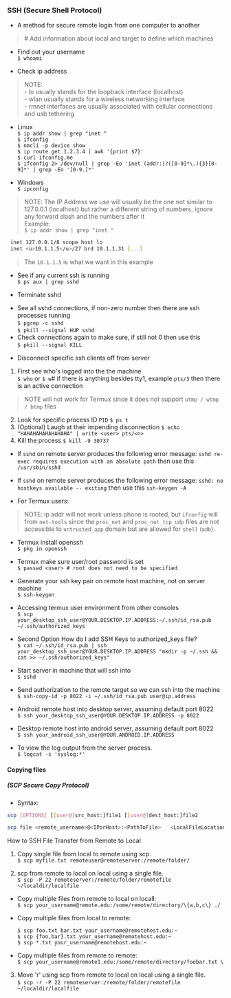 ### SSH (Secure Shell Protocol)  
- A method for secure remote login from one computer to another
> \# Add information about local and target to define which machines

* Find out your username  
`$ whoami`  

* Check ip address  
> NOTE:  
    - lo usually stands for the loopback interface (localhost)  
    - wlan usually stands for a wireless networking interface  
    - rmnet interfaces are usually associated with cellular connections and usb tethering  
  * Linux  
`$ ip addr show | grep "inet "`  
`$ ifconfig`  
`$ nmcli -p device show`  
`$ ip route get 1.2.3.4 | awk '{print $7}'`  
`$ curl ifconfig.me`  
`$ ifconfig 2> /dev/null | grep -Eo 'inet (addr:)?([0-9]*\.){3}[0-9]*' | grep -Eo '[0-9.]*'`


  * Windows  
`$ ipconfig`  
> NOTE: The IP Address we use will usually be the one not similar to 127.0.0.1 (localhost) but rather a different string of numbers, ignore any forward slash and the numbers after it  
> Example:  
> `$ ip addr show | grep "inet "`
```bash
 inet 127.0.0.1/8 scope host lo  
 inet <u>10.1.1.5</u>/27 brd 10.1.1.31 [...]  
```
> The `10.1.1.5` is what we want in this example  

* See if any current ssh is running  
`$ ps aux | grep sshd`  

* Terminate sshd
- See all sshd connections, if non-zero number then there are ssh processes running  
`$ pgrep -c sshd`  
`$ pkill --signal HUP sshd`  
- Check connections again to make sure, if still not 0 then use this  
`$ pkill --signal KILL`  

* Disconnect specific ssh clients off from server  
1. First see who's logged into the the machine  
`$ who` or `$ w`# if there is anything besides tty1, example `pts/3` then there is an active connection 
> NOTE will not work for Termux since it does not support `utmp / wtmp / btmp` files
2. Look for specific process ID `PID`
`$ ps t`  
3. (Optional) Laugh at their impending disconnection
`$ echo "HAHAHAHAHAHAHAHA" | write <user> pts/<n>`
4. Kill the process
`$ kill -9 30737`  



* If `sshd` on remote server produces the following error message: `sshd re-exec requires execution with an absolute path` then use this `/usr/sbin/sshd`  
* If `sshd` on remote server produces the following error message: `sshd: no hostkeys available -- exiting` then use this `ssh-keygen -A`

* For Termux users:
> NOTE: ip addr will not work unless phone is rooted, but `ifconfig` will from `net-tools` since the `proc_net` and `proc_net_tcp_udp` files are not accessible to `untrusted_app` domain but are allowed for `shell` (`adb`).
* Termux install openssh  
`$ pkg in openssh`  

* Termux make sure user/root password is set  
`$ passwd <user> # root does not need to be specified`  

* Generate your ssh key pair on remote host machine, not on server machine  
`$ ssh-keygen`  

* Accessing termux user environment from other consoles  
`$ scp your_desktop_ssh_user@YOUR.DESKTOP.IP.ADDRESS:~/.ssh/id_rsa.pub ~/.ssh/authorized_keys`  

* Second Option How do I add SSH Keys to authorized_keys file?  
`$ cat ~/.ssh/id_rsa.pub | ssh your_desktop_ssh_user@YOUR.DESKTOP.IP.ADDRESS "mkdir -p ~/.ssh && cat >> ~/.ssh/authorized_keys"`  

* Start server in machine that will ssh into  
`$ sshd`  

* Send authorization to the remote target so we can ssh into the machine 
`$ ssh-copy-id -p 8022 -i ~/.ssh/id_rsa.pub user@ip.address`

* Android remote host into desktop server, assuming default port 8022  
`$ ssh your_desktop_ssh_user@YOUR.DESKTOP.IP.ADDRESS -p 8022`  

* Desktop remote host into android server, assuming default port 8022  
`$ ssh your_android_ssh_user@YOUR.ANDROID.IP.ADDRESS`  

* To view the log output from the server process.  
`$ logcat -s 'syslog:*'`  


#### Copying files  
##### (SCP Secure Copy Protocol)  
- Syntax:  
```bash
scp [OPTIONS] [[user@]src_host:]file1 [[user@]dest_host:]file2
```
```bash
scp file <remote_username>@<IPorHost>:<PathToFile>   <LocalFileLocation>
```

How to SSH File Transfer from Remote to Local
1. Copy single file from local to remote using scp.  
`$ scp myfile.txt remoteuser@remoteserver:/remote/folder/`  

2. scp from remote to local on local using a single file.  
`$ scp -P 22 remoteserver:/remote/folder/remotefile ~/localdir/localfile`  

* Copy multiple files from remote to local on locall:  
`$ scp your_username@remote.edu:/some/remote/directory/\{a,b,c\} ./`  

* Copy multiple files from local to remote:  

  `$ scp foo.txt bar.txt your_username@remotehost.edu:~`  
  `$ scp {foo,bar}.txt your_username@remotehost.edu:~`  
  `$ scp *.txt your_username@remotehost.edu:~`  

* Copy multiple files from remote to remote:  
  `$ scp your_username@remote1.edu:/some/remote/directory/foobar.txt \`

3. Move 'r' using scp from remote to local on local using a single file.  
`$ scp -r -P 22 remoteserver:/remote/folder/remotefile ~/localdir/localfile`  
